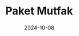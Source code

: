 ---  
layout: startup_page  
title: "Paket Mutfak"  
id: "paketmutfak.com.tr"  
permalink: "/paketmutfakpaketmutfak.com.tr10082024/"  
website: "https://www.paketmutfak.com.tr/"  
funding_round: ""  
funding_amount: "$2.7M"  
investors: "Fırat İşbecer, Nokta Investment Holding, Ünlü & Co GSYF, Ersan Öztürk, İbrahim Romano, Eren Bahadır, İzzet Nommaz, Ömer Üstünel"  
about: "Paket Mutfak is a Turkish cloud kitchen network offering a variety of meals through takeaway service. They currently operate 15 branches in Istanbul, delivering over 130,000 meals monthly and aiming to become Turkey's largest cloud kitchen network. Their focus is on providing high-quality food efficiently through a scalable model."  
markets: "Food and Beverage Services"  
hq: "Istanbul, Turkey"  
founded_year: "2019"  
linkedin: "https://www.linkedin.com/company/paketmutfak/"  
twitter: "https://twitter.com/paketmutfak"  
instagram: ""  
facebook: "https://www.facebook.com/paketmutfak"  
crunchbase: ""  
pitchbook: "https://pitchbook.com/profiles/company/497928-79"  

date_display: "08-Oct-2024"  
date: "2024-10-08"

# SEO Optimization  
meta_title: "Paket Mutfak -  Funding ($2.7M)"  
meta_description: "Paket Mutfak, Paket Mutfak is a Turkish cloud kitchen network offering a variety of meals through takeaway service. They currently operate 15 branches in Istanbul, ..."  
meta_keywords: "Paket Mutfak, Food and Beverage Services,  funding"  
canonical_url: "https://startup.projectstartups.com/paketmutfakpaketmutfak.com.tr10082024/"  
---